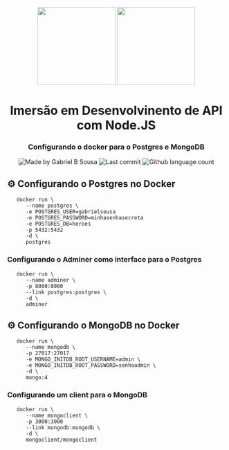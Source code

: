 <div align="center">   
   <img src="https://cdn4.iconfinder.com/data/icons/logos-and-brands/512/233_Node_Js_logo-256.png" width="180px">   
   <img src="https://www.flaticon.com/svg/static/icons/svg/2091/2091625.svg" width="180px">
   <h1>Imersão em Desenvolvinento de API com Node.JS</h1>
</div>

<h3 align="center">
  Configurando o docker para o Postgres e MongoDB
</h3>

<p align="center" >    
  <img alt="Made by Gabriel B Sousa" src="https://img.shields.io/static/v1?label=made%20by&message=Gabriel%20Sousa&color=539E43&style=flat-square">  

  <img alt="Last commit" src="https://img.shields.io/github/last-commit/gabrielbudke/ew-nodejs?color=%23539E43&style=flat-square">  

  <img alt="Github language count" src="https://img.shields.io/github/languages/count/gabrielbudke/ew-nodejs?color=539E43&style=flat-square">
</p>


## :gear: Configurando o Postgres no Docker

```
   docker run \
      --name postgres \
      -e POSTGRES_USER=gabrielsousa
      -e POSTGRES_PASSWORD=minhasenhasecreta
      -e POSTGRES_DB=heroes
      -p 5432:5432
      -d \
      postgres

```

### Configurando o Adminer como interface para o Postgres

```
   docker run \
      --name adminer \
      -p 8080:8080
      --link postgres:postgres \
      -d \
      adminer

```

## :gear: Configurando o MongoDB no Docker

```
   docker run \
      --name mongodb \
      -p 27017:27017
      -e MONGO_INITDB_ROOT_USERNAME=admin \
      -e MONGO_INITDB_ROOT_PASSWORD=senhaadmin \
      -d \
      mongo:4

```

### Configurando um client para o MongoDB

```
   docker run \
      --name mongoclient \
      -p 3000:3000
      --link mongodb:mongodb \
      -d \
      mongoclient/mongoclient

```
